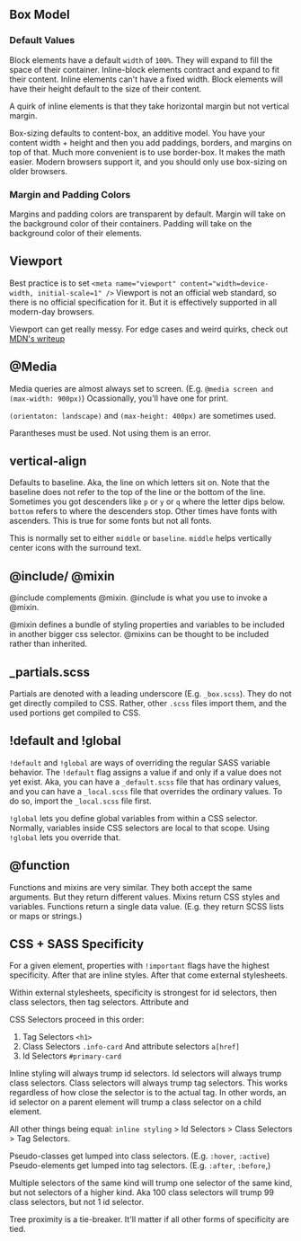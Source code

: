 ## Box Model

### Default Values

Block elements have a default `width` of `100%`. They will expand to fill the space of their container. Inline-block elements contract and expand to fit their content. Inline elements can't have a fixed width. Block elements will have their height default to the size of their content.

A quirk of inline elements is that they take horizontal margin but not vertical margin.

Box-sizing defaults to content-box, an additive model. You have your content width + height and then you add paddings, borders, and margins on top of that. Much more convenient is to use border-box. It makes the math easier. Modern browsers support it, and you should only use box-sizing on older browsers.

### Margin and Padding Colors

Margins and padding colors are transparent by default. Margin will take on the background color of their containers. Padding will take on the background color of their elements.

## Viewport

Best practice is to set `<meta name="viewport" content="width=device-width, initial-scale=1" />` Viewport is not an official web standard, so there is no official specification for it. But it is effectively supported in all modern-day browsers.

Viewport can get really messy. For edge cases and weird quirks, check out [MDN's writeup](https://developer.mozilla.org/en-US/docs/Mozilla/Mobile/Viewport_meta_tag)

## @Media

Media queries are almost always set to screen. (E.g. `@media screen and (max-width: 900px)`) Ocassionally, you'll have one for print.

`(orientaton: landscape)` and `(max-height: 400px)` are sometimes used.

Parantheses must be used. Not using them is an error.

## vertical-align

Defaults to baseline. Aka, the line on which letters sit on. Note that the baseline does not refer to the top of the line or the bottom of the line. Sometimes you got descenders like `p` or `y` or `q` where the letter dips below. `bottom` refers to where the descenders stop. Other times have fonts with ascenders. This is true for some fonts but not all fonts.

This is normally set to either `middle` or `baseline`. `middle` helps vertically center icons with the surround text.

## @include/ @mixin

@include complements @mixin. @include is what you use to invoke a @mixin.

@mixin defines a bundle of styling properties and variables to be included in another bigger css selector. @mixins can be thought to be included rather than inherited.

## _partials.scss

Partials are denoted with a leading underscore (E.g. `_box.scss`). They do not get directly compiled to CSS. Rather, other `.scss` files import them, and the used portions get compiled to CSS.

## !default and !global

`!default` and `!global` are ways of overriding the regular SASS variable behavior. The `!default` flag assigns a value if and only if a value does not yet exist. Aka, you can have a `_default.scss` file that has ordinary values, and you can have a `_local.scss` file that overrides the ordinary values. To do so, import the `_local.scss` file first.

`!global` lets you define global variables from within a CSS selector. Normally, variables inside CSS selectors are local to that scope. Using `!global` lets you override that.

## @function

Functions and mixins are very similar. They both accept the same arguments. But they return different values. Mixins return CSS styles and variables. Functions return a single data value. (E.g. they return SCSS lists or maps or strings.)

## CSS + SASS Specificity

For a given element, properties with `!important` flags have the highest specificity. After that are inline styles. After that come external stylesheets.

Within external stylesheets, specificity is strongest for id selectors, then class selectors, then tag selectors. Attribute and

CSS Selectors proceed in this order:

1. Tag Selectors `<h1>`
2. Class Selectors `.info-card` And attribute selectors `a[href]`
3. Id Selectors `#primary-card`

Inline styling will always trump id selectors. Id selectors will always trump class selectors. Class selectors will always trump tag selectors. This works regardless of how close the selector is to the actual tag. In other words, an id selector on a parent element will trump a class selector on a child element.

All other things being equal: `inline styling` > Id Selectors > Class Selectors > Tag Selectors.

Pseudo-classes get lumped into class selectors. (E.g. `:hover`, `:active`) Pseudo-elements get lumped into tag selectors. (E.g. `:after`, `:before`,)

Multiple selectors of the same kind will trump one selector of the same kind, but not selectors of a higher kind. Aka 100 class selectors will trump 99 class selectors, but not 1 id selector.

Tree proximity is a tie-breaker. It'll matter if all other forms of specificity are tied.
